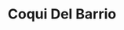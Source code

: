 ---
pid: NS12
title: Coqui Del Barrio
location_transcription: Norris Square Park
zipcode: '19134'
outside_phl: 
neighborhood: Port Richmond
age: '20'
age_range: 20-29
instagram: 
image_file_name: NS_12.jpg
proposal_transcription: It will be a replica of the coquí (frog) PR
topic: Animals,Environment,Sustainability
topic_summary: 0, 0, 0
type: Image
keywords_other: puerto rico, ecology
credit: 
image_labels: 
twitter: 
facebook: 
permalink: "/monuments/ns12/"
layout: item-page
---